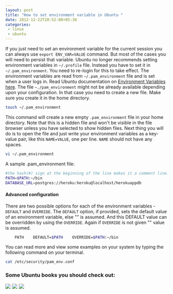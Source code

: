 ```yaml
---
layout: post
title: "How to set environment variable in Ubuntu "
date: 2012-12-22T20:52:00+05:30
categories:
 - linux
 - ubuntu
---
```

If you just need to set an environment variable for the current session you can always use <code>export ENV_VAR=VALUE</code> command. But most of the cases you will need to persist that variable.
Ubuntu no longer recommends setting environment variables in <code>~/.profile</code> file. Instead you have to set it in <code>~/.pam_environment</code>. You need to re-login for this to take effect.
The environment variables are read from <code>~/.pam_environment</code> file and is set when a user logs in. Read Ubuntu documentation on [Environment Variables][1] [here][1].
The file <code>~./pam_environment</code> might not be already available depending upon your configuration. In that case you need to create a new file. Make sure you create it in the home directory.

```bash
touch ~/.pam_environment
```
This command will create a new empty <code>.pam_environment</code> file in your home directory. Note that this is a hidden file and won't be visible in the file browser unless you have selected to show hidden files.
Next thing you will do is to open the file and just write your environment variables as a key-value pair, like this <code>NAME=VALUE</code>, one per line. <code>NAME</code> should not have any spaces.

```bash
vi ~/.pam_environment
```

A sample .pam_environment file:

```bash
#the hash(#) sign at the beginning of the line makes it a comment line.
PATH=$PATH:~/bin
DATABASE_URL=postgres://heroku:heroku@localhost/herokuappdb
```
#### Advanced configuration
There are two possible options for each of the environment variables - <code>DEFAULT</code> and <code>OVERRIDE</code>. The <code>DEFAULT</code> option, if provided, sets the default value of an environment variable, else "" is assumed. And this DEFAULT value can be overridden by using the <code>OVERRIDE</code>. Again if <code>OVERRIDE</code> is not given "" value is assumed.

```bash
    PATH    DEFAULT=$PATH    OVERRIDE=$PATH:~/bin
```    

You can read more and view some examples on your system by typing the following command on your terminal.

``` bash
cat /etc/security/pam_env.conf

```

### Some Ubuntu books you should check out:
<a href="http://www.amazon.com/gp/product/0133017605/ref=as_li_ss_il?ie=UTF8&tag=thelaccur-20&linkCode=as2&camp=1789&creative=390957&creativeASIN=0133017605"><img border="0" src="http://ws.assoc-amazon.com/widgets/q?_encoding=UTF8&Format=_SL160_&ASIN=0133017605&MarketPlace=US&ID=AsinImage&WS=1&tag=thelaccur-20&ServiceVersion=20070822" ></a><img src="http://www.assoc-amazon.com/e/ir?t=thelaccur-20&l=as2&o=1&a=0133017605" width="1" height="1" border="0" alt="" style="border:none !important; margin:0px !important;" /> <a href="http://www.amazon.com/gp/product/B004Y1NMDI/ref=as_li_ss_il?ie=UTF8&tag=thelaccur-20&linkCode=as2&camp=1789&creative=390957&creativeASIN=B004Y1NMDI"><img border="0" src="http://ws.assoc-amazon.com/widgets/q?_encoding=UTF8&Format=_SL160_&ASIN=B004Y1NMDI&MarketPlace=US&ID=AsinImage&WS=1&tag=thelaccur-20&ServiceVersion=20070822" ></a><img src="http://www.assoc-amazon.com/e/ir?t=thelaccur-20&l=as2&o=1&a=B004Y1NMDI" width="1" height="1" border="0" alt="" style="border:none !important; margin:0px !important;" /> <a href="http://www.amazon.com/gp/product/0672336243/ref=as_li_ss_il?ie=UTF8&tag=thelaccur-20&linkCode=as2&camp=1789&creative=390957&creativeASIN=0672336243"><img border="0" src="http://ws.assoc-amazon.com/widgets/q?_encoding=UTF8&Format=_SL160_&ASIN=0672336243&MarketPlace=US&ID=AsinImage&WS=1&tag=thelaccur-20&ServiceVersion=20070822" ></a><img src="http://www.assoc-amazon.com/e/ir?t=thelaccur-20&l=as2&o=1&a=0672336243" width="1" height="1" border="0" alt="" style="border:none !important; margin:0px !important;" /> 

[1]:https://help.ubuntu.com/community/EnvironmentVariables "Environment variables in Ubuntu"
